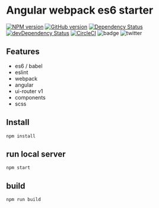 Angular webpack es6 starter
=============================

[![NPM version](https://badge.fury.io/js/badge-list.svg)](http://badge.fury.io/js/badge-list)
[![GitHub version](https://badge.fury.io/gh/KarlDoyle%2Fangular-es6-webpack-starter.svg)](http://badge.fury.io/gh/KarlDoyle%2Fangular-es6-webpack-starter)
[![Dependency Status](https://david-dm.org/KarlDoyle/angular-es6-webpack-starter.svg)](https://david-dm.org/KarlDoyle/angular-es6-webpack-starter)
[![devDependency Status](https://david-dm.org/KarlDoyle/angular-es6-webpack-starter/dev-status.svg)](https://david-dm.org/KarlDoyle/angular-es6-webpack-starter#info=devDependencies)
[![CircleCI](https://circleci.com/gh/KarlDoyle/angular-es6-webpack-starter.svg?style=svg)](https://circleci.com/gh/KarlDoyle/angular-es6-webpack-starter)
![badge](https://img.shields.io/badge/license-MIT-blue.svg)
![twitter](https://img.shields.io/twitter/url/https/github.com/KarlDoyle/angular-es6-webpack-starter.svg?style=social)


## Features

 - es6 / babel
 - eslint
 - webpack
 - angular
 - ui-router v1
 - components
 - scss


## Install

`npm install`

## run local server

`npm start`

## build

`npm run build`